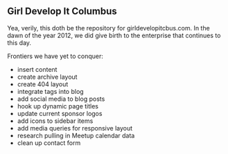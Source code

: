 ## Girl Develop It Columbus

Yea, verily, this doth be the repository for girldevelopitcbus.com. In the dawn of the year 2012, we did give birth to the enterprise that continues to this day.

Frontiers we have yet to conquer:

* insert content
* create archive layout
* create 404 layout
* integrate tags into blog
* add social media to blog posts
* hook up dynamic page titles
* update current sponsor logos
* add icons to sidebar items
* add media queries for responsive layout
* research pulling in Meetup calendar data
* clean up contact form